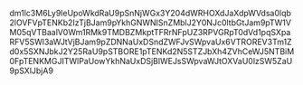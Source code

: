 
dm1lc3M6Ly9leUpoWkdRaU9pSnNjWGx3Y204dWRHOXdJaXdpWVdsa0lqb2lOVFVpTENKb2IzTjBJam9pYkhGNWNISnZMblJ2Y0NJc0ltbGtJam9pTW1VM05qVTBaalV0Wm1RMk9TMDBZMkptTFRrNFpUZ3RPVGRpT0dVd1pqSXpaRFV5SWl3aWJtVjBJam9pZDNNaUxDSndZWFJvSWpvaUx6VTROREV3Tm1Zd0x5SXNJbkJ2Y25RaU9pSTBORE1pTENKd2N5STZJbXh4ZVhCeWJ5NTBiM0FpTENKMGJITWlPaUowYkhNaUxDSjBlWEJsSWpvaWJtOXVaU0lzSW5ZaU9pSXlJbjA9
